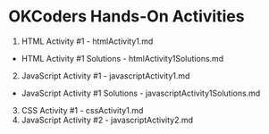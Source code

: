 OKCoders Hands-On Activities
============================

1. HTML Activity #1 - htmlActivity1.md
  * HTML Activity #1 Solutions - htmlActivity1Solutions.md
2. JavaScript Activity #1 - javascriptActivity1.md
  * JavaScript Activity #1 Solutions - javascriptActivity1Solutions.md
3. CSS Activity #1 - cssActivity1.md
4. JavaScript Activity #2 - javascriptActivity2.md